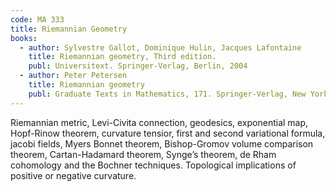 ```yaml
---
code: MA 333
title: Riemannian Geometry
books:
  - author: Sylvestre Gallot, Dominique Hulin, Jacques Lafontaine
    title: Riemannian geometry, Third edition.
    publ: Universitext. Springer-Verlag, Berlin, 2004
  - author: Peter Petersen
    title: Riemannian geometry
    publ: Graduate Texts in Mathematics, 171. Springer-Verlag, New York, 1998.
---
```


Riemannian metric, Levi-Civita connection, geodesics, exponential map, Hopf-Rinow theorem, curvature tensior, first and second variational formula, jacobi fields, Myers Bonnet theorem, Bishop-Gromov volume comparison theorem, Cartan-Hadamard theorem, Synge’s theorem, de Rham cohomology and the Bochner techniques.  Topological implications of positive or negative curvature.
